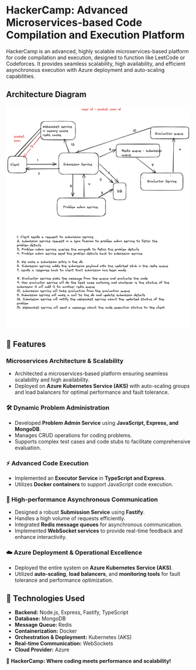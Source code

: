 # HackerCamp: Advanced Microservices-based Code Compilation and Execution Platform

HackerCamp is an advanced, highly scalable microservices-based platform for code compilation and execution, designed to function like LeetCode or Codeforces. It provides seamless scalability, high availability, and efficient asynchronous execution with Azure deployment and auto-scaling capabilities.

## Architecture Diagram

![alt text](image.png)

## 🚀 Features

### Microservices Architecture & Scalability

- Architected a microservices-based platform ensuring seamless scalability and high availability.
- Deployed on **Azure Kubernetes Service (AKS)** with auto-scaling groups and load balancers for optimal performance and fault tolerance.

### 🛠 Dynamic Problem Administration

- Developed **Problem Admin Service** using **JavaScript, Express, and MongoDB**.
- Manages CRUD operations for coding problems.
- Supports complex test cases and code stubs to facilitate comprehensive evaluation.

### ⚡ Advanced Code Execution

- Implemented an **Executor Service** in **TypeScript and Express**.
- Utilizes **Docker containers** to support JavaScript code execution.

### 🔗 High-performance Asynchronous Communication

- Designed a robust **Submission Service** using **Fastify**.
- Handles a high volume of requests efficiently.
- Integrated **Redis message queues** for asynchronous communication.
- Implemented **WebSocket services** to provide real-time feedback and enhance interactivity.

### ☁️ Azure Deployment & Operational Excellence

- Deployed the entire system on **Azure Kubernetes Service (AKS)**.
- Utilized **auto-scaling**, **load balancers**, and **monitoring tools** for fault tolerance and performance optimization.

## 📌 Technologies Used

- **Backend:** Node.js, Express, Fastify, TypeScript
- **Database:** MongoDB
- **Message Queue:** Redis
- **Containerization:** Docker
- **Orchestration & Deployment:** Kubernetes (AKS)
- **Real-time Communication:** WebSockets
- **Cloud Provider:** Azure

🚀 **HackerCamp: Where coding meets performance and scalability!**
